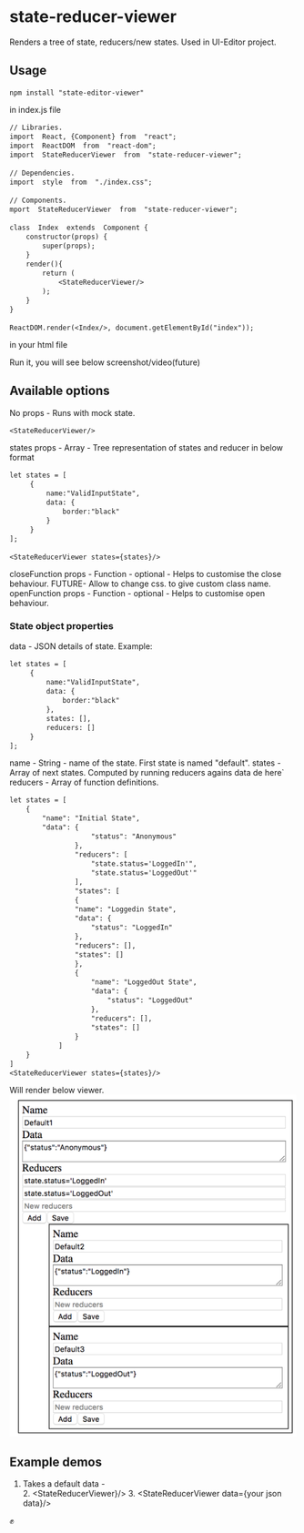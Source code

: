 # state-reducer-viewer

Renders a tree of state, reducers/new states. Used in UI-Editor project.
## Usage

    npm install "state-editor-viewer"

in index.js file


    // Libraries.
    import  React, {Component} from  "react";
    import  ReactDOM  from  "react-dom";
    import  StateReducerViewer  from  "state-reducer-viewer";
    
    // Dependencies.
    import  style  from  "./index.css";
    
    // Components.
    mport  StateReducerViewer  from  "state-reducer-viewer";
    
    class  Index  extends  Component {
	    constructor(props) {
		    super(props);
	    }
	    render(){
		    return (
			    <StateReducerViewer/>
		    );
	    }
    }
    
    ReactDOM.render(<Index/>, document.getElementById("index"));

in your html file

> <div id="index"/>

Run it, you will see below screenshot/video(future)


## Available options
No props - Runs with mock state.

    <StateReducerViewer/>


states props  - Array - Tree representation of states and reducer in below format


	let states = [
		 {
			 name:"ValidInputState",
			 data: {
				 border:"black"
			 }
		 }   
    ];

	<StateReducerViewer states={states}/>
closeFunction props - Function - optional - Helps to customise the close behaviour. FUTURE- Allow to change css. to give custom class name.
openFunction props - Function - optional - Helps to customise open behaviour.

### State object properties

data - JSON details of state.
Example: 

	let states = [
		 {
			 name:"ValidInputState",
			 data: {
				 border:"black"
			 },
			 states: [],
			 reducers: []
		 }   
    ];
name - String - name of the state. First state is named "default".
states - Array of next states. Computed by running reducers agains data de here`
reducers - Array of function definitions. 

    let states = [
	    {
		    "name": "Initial State",
		    "data": {
					    "status": "Anonymous"
				    },
				    "reducers": [
					    "state.status='LoggedIn'",
					    "state.status='LoggedOut'"
				    ],
				    "states": [
				    {
				    "name": "Loggedin State",
				    "data": {
					    "status": "LoggedIn"
				    },
				    "reducers": [],
				    "states": []
				    },
				    {
					    "name": "LoggedOut State",
					    "data": {
						    "status": "LoggedOut"
					    },
					    "reducers": [],
					    "states": []
				    }
			    ]
		}
	]
	<StateReducerViewer states={states}/>
Will render below viewer.
![A tree view rendered format](https://github.com/imvetri/state-reducer-viewer/blob/master/Viewer.png)

## Example demos

1. Takes a default data -  
	2. <StateReducerViewer}/>
	3. <StateReducerViewer data={your json data}/>

:fist:

